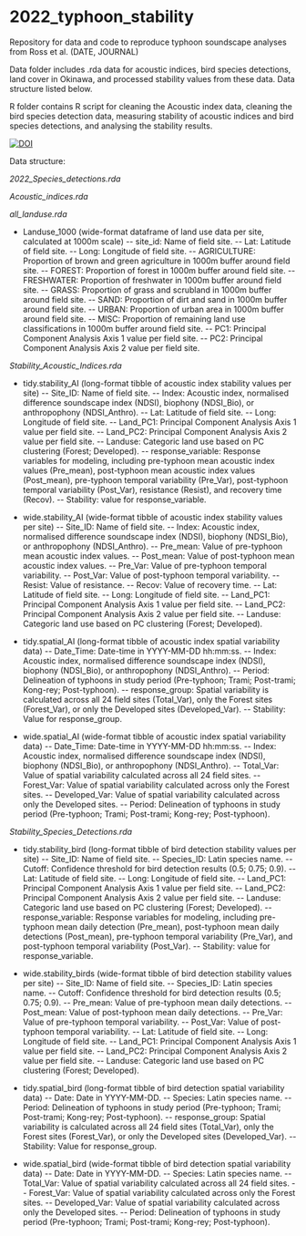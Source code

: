 # 2022_typhoon_stability
Repository for data and code to reproduce typhoon soundscape analyses from Ross et al. (DATE, JOURNAL)

Data folder includes .rda data for acoustic indices, bird species detections, land cover in Okinawa, and processed stability values from these data. Data structure listed below.

R folder contains R script for cleaning the Acoustic index data, cleaning the bird species detection data, measuring stability of acoustic indices and bird species detections, and analysing the stability results. 

<a href="https://zenodo.org/badge/latestdoi/546414759"><img src="https://zenodo.org/badge/546414759.svg" alt="DOI"></a>

Data structure:

_2022_Species_detections.rda_



_Acoustic_indices.rda_



_all_landuse.rda_

- Landuse_1000 (wide-format dataframe of land use data per site, calculated at 1000m scale)
-- site_id: Name of field site.
-- Lat: Latitude of field site.
-- Long: Longitude of field site.
-- AGRICULTURE: Proportion of brown and green agriculture in 1000m buffer around field site.
-- FOREST: Proportion of forest in 1000m buffer around field site.
-- FRESHWATER: Proportion of freshwater in 1000m buffer around field site.
-- GRASS: Proportion of grass and scrubland in 1000m buffer around field site.
-- SAND: Proportion of dirt and sand in 1000m buffer around field site.
-- URBAN: Proportion of urban area in 1000m buffer around field site.
-- MISC: Proportion of remaining land use classifications in 1000m buffer around field site.
-- PC1: Principal Component Analysis Axis 1 value per field site.
-- PC2: Principal Component Analysis Axis 2 value per field site.

_Stability_Acoustic_Indices.rda_

- tidy.stability_AI (long-format tibble of acoustic index stability values per site)
-- Site_ID: Name of field site.
-- Index: Acoustic index, normalised difference soundscape index (NDSI), biophony (NDSI_Bio), or anthropophony (NDSI_Anthro).
-- Lat: Latitude of field site.
-- Long: Longitude of field site.
-- Land_PC1: Principal Component Analysis Axis 1 value per field site.
-- Land_PC2: Principal Component Analysis Axis 2 value per field site.
-- Landuse: Categoric land use based on PC clustering (Forest; Developed).
-- response_variable: Response variables for modeling, including pre-typhoon mean acoustic index values (Pre_mean), post-typhoon mean acoustic index values (Post_mean), pre-typhoon temporal variability (Pre_Var), post-typhoon temporal variability (Post_Var), resistance (Resist), and recovery time (Recov).
-- Stability: value for response_variable.

- wide.stability_AI (wide-format tibble of acoustic index stability values per site)
-- Site_ID: Name of field site.
-- Index: Acoustic index, normalised difference soundscape index (NDSI), biophony (NDSI_Bio), or anthropophony (NDSI_Anthro).
-- Pre_mean: Value of pre-typhoon mean acoustic index values. 
-- Post_mean: Value of post-typhoon mean acoustic index values. 
-- Pre_Var: Value of pre-typhoon temporal variability. 
-- Post_Var: Value of post-typhoon temporal variability. 
-- Resist: Value of resistance.
-- Recov: Value of recovery time.
-- Lat: Latitude of field site.
-- Long: Longitude of field site.
-- Land_PC1: Principal Component Analysis Axis 1 value per field site.
-- Land_PC2: Principal Component Analysis Axis 2 value per field site.
-- Landuse: Categoric land use based on PC clustering (Forest; Developed).

- tidy.spatial_AI (long-format tibble of acoustic index spatial variability data)
-- Date_Time: Date-time in YYYY-MM-DD hh:mm:ss.
-- Index: Acoustic index, normalised difference soundscape index (NDSI), biophony (NDSI_Bio), or anthropophony (NDSI_Anthro).
-- Period: Delineation of typhoons in study period (Pre-typhoon; Trami; Post-trami; Kong-rey; Post-typhoon).
-- response_group: Spatial variability is calculated across all 24 field sites (Total_Var), only the Forest sites (Forest_Var), or only the Developed sites (Developed_Var).
-- Stability: Value for response_group.

- wide.spatial_AI (wide-format tibble of acoustic index spatial variability data)
-- Date_Time: Date-time in YYYY-MM-DD hh:mm:ss.
-- Index: Acoustic index, normalised difference soundscape index (NDSI), biophony (NDSI_Bio), or anthropophony (NDSI_Anthro).
-- Total_Var: Value of spatial variability calculated across all 24 field sites.
-- Forest_Var: Value of spatial variability calculated across only the Forest sites.
-- Developed_Var: Value of spatial variability calculated across only the Developed sites.
-- Period: Delineation of typhoons in study period (Pre-typhoon; Trami; Post-trami; Kong-rey; Post-typhoon).

_Stability_Species_Detections.rda_

- tidy.stability_bird (long-format tibble of bird detection stability values per site)
-- Site_ID: Name of field site.
-- Species_ID: Latin species name.
-- Cutoff: Confidence threshold for bird detection results (0.5; 0.75; 0.9).
-- Lat: Latitude of field site.
-- Long: Longitude of field site.
-- Land_PC1: Principal Component Analysis Axis 1 value per field site.
-- Land_PC2: Principal Component Analysis Axis 2 value per field site.
-- Landuse: Categoric land use based on PC clustering (Forest; Developed).
-- response_variable: Response variables for modeling, including pre-typhoon mean daily detection (Pre_mean), post-typhoon mean daily detections (Post_mean), pre-typhoon temporal variability (Pre_Var), and post-typhoon temporal variability (Post_Var).
-- Stability: value for response_variable.

- wide.stability_birds (wide-format tibble of bird detection stability values per site)
-- Site_ID: Name of field site.
-- Species_ID: Latin species name.
-- Cutoff: Confidence threshold for bird detection results (0.5; 0.75; 0.9).
-- Pre_mean: Value of pre-typhoon mean daily detections. 
-- Post_mean: Value of post-typhoon mean daily detections. 
-- Pre_Var: Value of pre-typhoon temporal variability. 
-- Post_Var: Value of post-typhoon temporal variability. 
-- Lat: Latitude of field site.
-- Long: Longitude of field site.
-- Land_PC1: Principal Component Analysis Axis 1 value per field site.
-- Land_PC2: Principal Component Analysis Axis 2 value per field site.
-- Landuse: Categoric land use based on PC clustering (Forest; Developed).

- tidy.spatial_bird (long-format tibble of bird detection spatial variability data)
-- Date: Date in YYYY-MM-DD.
-- Species: Latin species name.
-- Period: Delineation of typhoons in study period (Pre-typhoon; Trami; Post-trami; Kong-rey; Post-typhoon).
-- response_group: Spatial variability is calculated across all 24 field sites (Total_Var), only the Forest sites (Forest_Var), or only the Developed sites (Developed_Var).
-- Stability: Value for response_group.

- wide.spatial_bird (wide-format tibble of bird detection spatial variability data)
-- Date: Date in YYYY-MM-DD.
-- Species: Latin species name.
-- Total_Var: Value of spatial variability calculated across all 24 field sites.
-- Forest_Var: Value of spatial variability calculated across only the Forest sites.
-- Developed_Var: Value of spatial variability calculated across only the Developed sites.
-- Period: Delineation of typhoons in study period (Pre-typhoon; Trami; Post-trami; Kong-rey; Post-typhoon).
